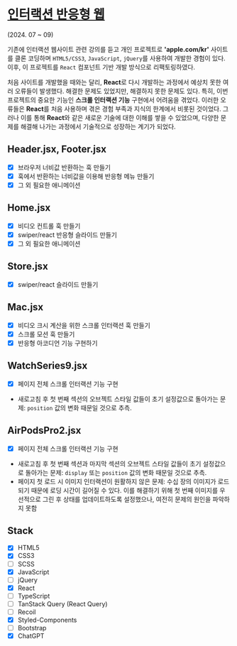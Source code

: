 # [인터랙션 반응형 웹](https://clonecoding-by-react.vercel.app/)
(2024. 07 ~ 09)

기존에 인터랙션 웹사이트 관련 강의를 듣고 개인 프로젝트로 **'apple.com/kr'** 사이트를 클론 코딩하며 `HTML5/CSS3`, `JavaScript`, `jQuery`를 사용하여 개발한 경험이 있다. 이후, 이 프로젝트를 `React` 컴포넌트 기반 개발 방식으로 리팩토링하였다.

처음 사이트를 개발했을 때와는 달리, **React**로 다시 개발하는 과정에서 예상치 못한 여러 오류들이 발생했다. 해결한 문제도 있었지만, 해결하지 못한 문제도 있다. 특히, 이번 프로젝트의 중요한 기능인 **스크롤 인터랙션 기능** 구현에서 어려움을 겪었다. 이러한 오류들은 **React**를 처음 사용하며 겪은 경험 부족과 지식의 한계에서 비롯된 것이었다. 그러나 이를 통해 **React**와 같은 새로운 기술에 대한 이해를 쌓을 수 있었으며, 다양한 문제를 해결해 나가는 과정에서 기술적으로 성장하는 계기가 되었다.

## Header.jsx, Footer.jsx
- [x] 브라우저 너비값 반환하는 훅 만들기
- [x] 훅에서 반환하는 너비값을 이용해 반응형 메뉴 만들기
- [x] 그 외 필요한 애니메이션

## Home.jsx
- [x] 비디오 컨트롤 훅 만들기
- [x] swiper/react 반응형 슬라이드 만들기
- [x] 그 외 필요한 애니메이션

## Store.jsx
- [x] swiper/react 슬라이드 만들기

## Mac.jsx
- [x] 비디오 크시 계산을 위한 스크롤 인터랙션 훅 만들기
- [x] 스크롤 모션 훅 만들기
- [x] 반응형 아코디언 기능 구현하기

## WatchSeries9.jsx
- [x] 페이지 전체 스크롤 인터랙션 기능 구현
- 새로고침 후 첫 번째 섹션의 오브젝트 스타일 값들이 초기 설정값으로 돌아가는 문제: 
`position` 값의 변화 때문일 것으로 추측.

## AirPodsPro2.jsx
- [x] 페이지 전체 스크롤 인터랙션 기능 구현
- 새로고침 후 첫 번째 섹션과 마지막 섹션의 오브젝트 스타일 값들이 초기 설정값으로 돌아가는 문제: `display` 또는 `position` 값의 변화 때문일 것으로 추측.
- 페이지 첫 로드 시 이미지 인터랙션이 원활하지 않은 문제: 
수십 장의 이미지가 로드되기 때문에 로딩 시간이 길어질 수 있다. 이를 해결하기 위해 첫 번째 이미지를 우선적으로 그린 후 상태를 업데이트하도록 설정했으나, 여전히 문제의 원인을 파악하지 못함

## Stack
- [x] HTML5
- [x] CSS3
- [ ] SCSS
- [x] JavaScript
- [ ] jQuery
- [x] React
- [ ] TypeScript
- [ ] TanStack Query (React Query)
- [ ] Recoil
- [x] Styled-Components
- [ ] Bootstrap
- [x] ChatGPT
